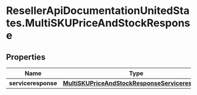 # ResellerApiDocumentationUnitedStates.MultiSKUPriceAndStockResponse

## Properties

Name | Type | Description | Notes
------------ | ------------- | ------------- | -------------
**serviceresponse** | [**MultiSKUPriceAndStockResponseServiceresponse**](MultiSKUPriceAndStockResponseServiceresponse.md) |  | [optional] 



